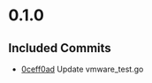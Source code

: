 # 0.1.0

## Included Commits
- [0ceff0ad](https://gitlab.com/rpt-ops/terraform-vsphere-nestedesxi/-/commit/0ceff0adc7a96292b755787c77133440b78867a7) Update vmware_test.go

